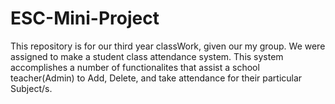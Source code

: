 # ESC-Mini-Project
 This repository is for our third year classWork, given our my group. We were assigned to make a student class attendance system. This system accomplishes a number of functionalites that assist a school teacher(Admin) to Add, Delete, and take attendance for their particular Subject/s.
